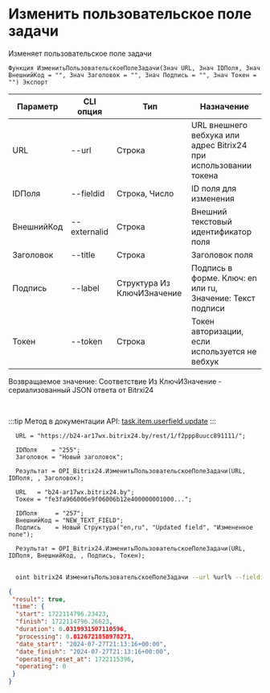 ﻿---
sidebar_position: 3
---

# Изменить пользовательское поле задачи
 Изменяет пользовательское поле задачи



`Функция ИзменитьПользовательскоеПолеЗадачи(Знач URL, Знач IDПоля, Знач ВнешнийКод = "", Знач Заголовок = "", Знач Подпись = "", Знач Токен = "") Экспорт`

  | Параметр | CLI опция | Тип | Назначение |
  |-|-|-|-|
  | URL | --url | Строка | URL внешнего вебхука или адрес Bitrix24 при использовании токена |
  | IDПоля | --fieldid | Строка, Число | ID поля для изменения |
  | ВнешнийКод | --externalid | Строка | Внешний текстовый идентификатор поля |
  | Заголовок | --title | Строка | Заголовок поля |
  | Подпись | --label | Структура Из КлючИЗначение | Подпись в форме. Ключ: en или ru, Значение: Текст подписи |
  | Токен | --token | Строка | Токен авторизации, если используется не вебхук |

  
  Возвращаемое значение:   Соответствие Из КлючИЗначение - сериализованный JSON ответа от Bitrxi24

<br/>

:::tip
Метод в документации API: [task.item.userfield.update](https://dev.1c-bitrix.ru/rest_help/tasks/task/userfield/update.php)
:::
<br/>


```bsl title="Пример кода"
  URL = "https://b24-ar17wx.bitrix24.by/rest/1/f2ppp8uucc891111/";
  
  IDПоля    = "255";
  Заголовок = "Новый заголовок";
  
  Результат = OPI_Bitrix24.ИзменитьПользовательскоеПолеЗадачи(URL, IDПоля, , Заголовок);
  
  URL   = "b24-ar17wx.bitrix24.by";
  Токен = "fe3fa966006e9f06006b12e400000001000...";
  
  IDПоля     = "257";
  ВнешнийКод = "NEW_TEXT_FIELD";
  Подпись    = Новый Структура("en,ru", "Updated field", "Измененное поле");
  
  Результат = OPI_Bitrix24.ИзменитьПользовательскоеПолеЗадачи(URL, IDПоля, ВнешнийКод, , Подпись, Токен);
```
        


```sh title="Пример команды CLI"
    
  oint bitrix24 ИзменитьПользовательскоеПолеЗадачи --url %url% --fieldid %fieldid% --externalid %externalid% --title %title% --label %label% --token %token%

```

```json title="Результат"
{
 "result": true,
 "time": {
  "start": 1722114796.23423,
  "finish": 1722114796.26623,
  "duration": 0.0319931507110596,
  "processing": 0.0126721858978271,
  "date_start": "2024-07-27T21:13:16+00:00",
  "date_finish": "2024-07-27T21:13:16+00:00",
  "operating_reset_at": 1722115396,
  "operating": 0
 }
}
```
